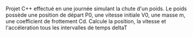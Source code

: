 Projet C++ effectué en une journée simulant la chute d'un poids.
Le poids possède une position de départ P0, une vitesse initiale V0, une masse m, une coefficient de frottement Cd.
Calcule la position, la vitesse et l'accéleration tous les intervalles de temps deltaT
 
